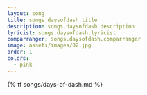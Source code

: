 ```yaml
---
layout: song
title: songs.daysofdash.title
description: songs.daysofdash.description
lyricist: songs.daysofdash.lyricist
comparranger: songs.daysofdash.comparranger
image: assets/images/02.jpg
order: 1
colors:
  - pink
---
```


{% tf songs/days-of-dash.md %}
